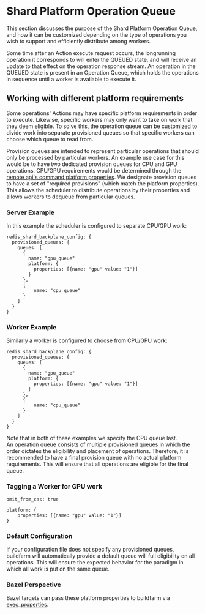 # Shard Platform Operation Queue
This section discusses the purpose of the Shard Platform Operation Queue, and how it can be customized depending on the type of operations you wish to support and efficiently distribute among workers.

Some time after an Action execute request occurs, the longrunning operation it corresponds to will enter the QUEUED state, and will receive an update to that effect on the operation response stream. An operation in the QUEUED state is present in an Operation Queue, which holds the operations in sequence until a worker is available to execute it.

## Working with different platform requirements 
Some operations' Actions may have specific platform requirements in order to execute.
Likewise, specific workers may only want to take on work that they deem eligible.
To solve this, the operation queue can be customized to divide work into separate provisioned queues so that specific workers can choose which queue to read from.  

Provision queues are intended to represent particular operations that should only be processed by particular workers. An example use case for this would be to have two dedicated provision queues for CPU and GPU operations. CPU/GPU requirements would be determined through the [remote api's command platform properties](https://github.com/bazelbuild/remote-apis/blob/86c040d03101654a949539151d32e22dfea30d62/build/bazel/remote/execution/v2/remote_execution.proto#L595). We designate provision queues to have a set of "required provisions" (which match the platform properties). This allows the scheduler to distribute operations by their properties and allows workers to dequeue from particular queues.

### Server Example
In this example the scheduler is configured to separate CPU/GPU work:
```
redis_shard_backplane_config: {
  provisioned_queues: {
    queues: [
      {
        name: "gpu_queue"
        platform: {
          properties: [{name: "gpu" value: "1"}]
        }
      },
      {
          name: "cpu_queue"
      }
    ]
  }
}
```

### Worker Example
Similarly a worker is configured to choose from CPU/GPU work:
```
redis_shard_backplane_config: {
  provisioned_queues: {
    queues: [
      {
        name: "gpu_queue"
        platform: {
          properties: [{name: "gpu" value: "1"}]
        }
      },
      {
          name: "cpu_queue"
      }
    ]
  }
}
```

Note that in both of these examples we specify the CPU queue last.  
An operation queue consists of multiple provisioned queues in which the order dictates the eligibility and placement of operations.  Therefore, it is recommended to have a final provision queue with no actual platform requirements.  This will ensure that all operations are eligible for the final queue.

### Tagging a Worker for GPU work
```
omit_from_cas: true

platform: {
    properties: [{name: "gpu" value: "1"}]
}
```

### Default Configuration
If your configuration file does not specify any provisioned queues, buildfarm will automatically provide a default queue will full eligibility on all operations. This will ensure the expected behavior for the paradigm in which all work is put on the same queue.

### Bazel Perspective
Bazel targets can pass these platform properties to buildfarm via [exec_properties](https://docs.bazel.build/versions/master/be/common-definitions.html#common.exec_properties).